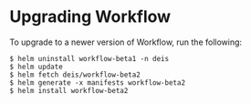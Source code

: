 # Upgrading Workflow

To upgrade to a newer version of Workflow, run the following:

```
$ helm uninstall workflow-beta1 -n deis
$ helm update
$ helm fetch deis/workflow-beta2
$ helm generate -x manifests workflow-beta2
$ helm install workflow-beta2
```

